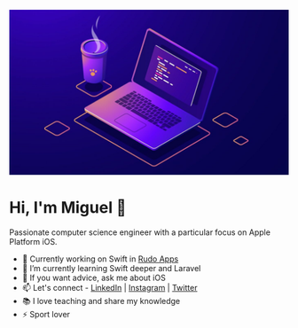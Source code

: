 ![Header](https://raw.githubusercontent.com/MiguelFerrer99/MiguelFerrer99/main/header.png)

# Hi, I'm Miguel 👋

Passionate computer science engineer with a particular focus on Apple Platform iOS.

- 🔭 Currently working on Swift in [Rudo Apps](https://rudo.es)
- 🌱 I’m currently learning Swift deeper and Laravel
- 💬 If you want advice, ask me about iOS
- 📫 Let's connect - [LinkedIn](https://www.linkedin.com/in/miguel-ferrer-fornali-6145b017a/) | [Instagram](https://www.instagram.com/mgl99_/) | [Twitter](https://twitter.com/MiguelDev99)
- 📚 I love teaching and share my knowledge
- ⚡ Sport lover
